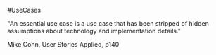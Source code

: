 #UseCases 

"An essential use case is a use case that has been stripped of hidden assumptions about technology and implementation details."

Mike Cohn, User Stories Applied, p140